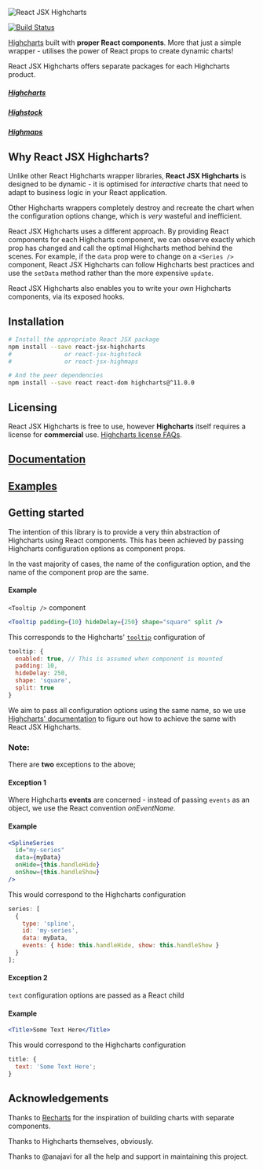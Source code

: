 ![React JSX Highcharts](https://user-images.githubusercontent.com/2003804/40681848-2d0f5ce2-6382-11e8-8ce9-cd49c409ad2e.png)

[![Build Status](https://travis-ci.com/whawker/react-jsx-highcharts.svg?branch=master)](https://travis-ci.com/whawker/react-jsx-highcharts)

[Highcharts](https://github.com/highcharts/highcharts) built with **proper React components**. More that just a simple wrapper - utilises the power of React props to create dynamic charts!

React JSX Highcharts offers separate packages for each Highcharts product.

##### [Highcharts](/packages/react-jsx-highcharts)

##### [Highstock](/packages/react-jsx-highstock)

##### [Highmaps](/packages/react-jsx-highmaps)

## Why React JSX Highcharts?

Unlike other React Highcharts wrapper libraries, **React JSX Highcharts** is designed to be dynamic - it is optimised for _interactive_ charts that need to adapt to business logic in your React application.

Other Highcharts wrappers completely destroy and recreate the chart when the configuration options change, which is _very_ wasteful and inefficient.

React JSX Highcharts uses a different approach. By providing React components for each Highcharts component, we can observe exactly which prop has changed and call the optimal Highcharts method behind the scenes. For example, if the `data` prop were to change on a `<Series />` component, React JSX Highcharts can follow Highcharts best practices and use the `setData` method rather than the more expensive `update`.

React JSX Highcharts also enables you to write your _own_ Highcharts components, via its exposed hooks.

## Installation

```sh
# Install the appropriate React JSX package
npm install --save react-jsx-highcharts
#               or react-jsx-highstock
#               or react-jsx-highmaps

# And the peer dependencies
npm install --save react react-dom highcharts@^11.0.0
```

## Licensing

React JSX Highcharts is free to use, however **Highcharts** itself requires a license for **commercial** use. [Highcharts license FAQs](https://shop.highsoft.com/faq).

## [Documentation](https://github.com/whawker/react-jsx-highcharts/wiki)

## [Examples](https://codesandbox.io/s/github/whawker/react-jsx-highcharts-examples)

## Getting started

The intention of this library is to provide a very thin abstraction of Highcharts using React components. This has been achieved by passing Highcharts configuration options as component props.

In the vast majority of cases, the name of the configuration option, and the name of the component prop are the same.

#### Example

`<Tooltip />` component

```jsx
<Tooltip padding={10} hideDelay={250} shape="square" split />
```

This corresponds to the Highcharts' [`tooltip`](http://api.highcharts.com/highcharts/tooltip) configuration of

```js
tooltip: {
  enabled: true, // This is assumed when component is mounted
  padding: 10,
  hideDelay: 250,
  shape: 'square',
  split: true
}
```

We aim to pass all configuration options using the same name, so we use [Highcharts' documentation](http://api.highcharts.com/highcharts) to figure out how to achieve the same with React JSX Highcharts.

### Note:

There are **two** exceptions to the above;

#### Exception 1

Where Highcharts **events** are concerned - instead of passing `events` as an object, we use the React convention _onEventName_.

#### Example

```jsx
<SplineSeries
  id="my-series"
  data={myData}
  onHide={this.handleHide}
  onShow={this.handleShow}
/>
```

This would correspond to the Highcharts configuration

```js
series: [
  {
    type: 'spline',
    id: 'my-series',
    data: myData,
    events: { hide: this.handleHide, show: this.handleShow }
  }
];
```

#### Exception 2

`text` configuration options are passed as a React child

#### Example

```jsx
<Title>Some Text Here</Title>
```

This would correspond to the Highcharts configuration

```js
title: {
  text: 'Some Text Here';
}
```

## Acknowledgements

Thanks to [Recharts](https://github.com/recharts/recharts) for the inspiration of building charts with separate components.

Thanks to Highcharts themselves, obviously.

Thanks to @anajavi for all the help and support in maintaining this project.

